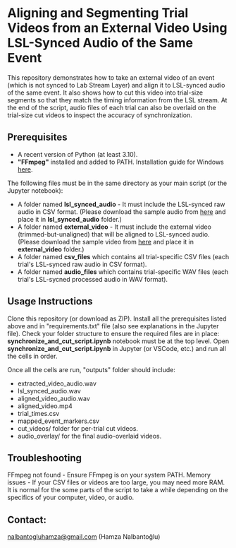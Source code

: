 # Aligning and Segmenting Trial Videos from an External Video Using LSL-Synced Audio of the Same Event

This repository demonstrates how to take an external video of an event (which is not synced to Lab Stream Layer) and align it to LSL-synced audio of the same event. It also shows how to cut this video into trial-size segments so that they match the timing information from the LSL stream. At the end of the script, audio files of each trial can also be overlaid on the trial-size cut videos to inspect the accuracy of synchronization.

## Prerequisites
- A recent version of Python (at least 3.10).
- **"FFmpeg"** installed and added to PATH. Installation guide for Windows [here](https://www.youtube.com/watch?v=mqY4Dl9SyHM).

The following files must be in the same directory as your main script (or the Jupyter notebook):
- A folder named **lsl_synced_audio** - It must include the LSL-synced raw audio in CSV format. (Please download the sample audio from [here](https://drive.google.com/file/d/15lRvcV6_iVn_KG4qk_3KA4Pse6im1WMA/view?usp=drive_link) and place it in **lsl_synced_audio** folder.)
- A folder named **external_video** - It must include the external video (trimmed-but-unaligned) that will be aligned to LSL-synced audio. (Please download the sample video from [here](https://drive.google.com/file/d/1-ixWWqnBZPDBtfkYs6oQtREuIyyhHQTC/view?usp=drive_link) and place it in **external_video** folder.)
- A folder named **csv_files** which contains all trial-specific CSV files (each trial's LSL-synced raw audio in CSV format).
- A folder named **audio_files** which contains trial-specific WAV files (each trial's LSL-sycned processed audio in WAV format).

## Usage Instructions
Clone this repository (or download as ZIP).
Install all the prerequisites listed above and in "requirements.txt" file (also see explanations in the Jupyter file).
Check your folder structure to ensure the required files are in place: **synchronize_and_cut_script.ipynb** notebook must be at the top level.
Open **synchronize_and_cut_script.ipynb** in Jupyter (or VSCode, etc.) and run all the cells in order.

Once all the cells are run, "outputs" folder should include:
- extracted_video_audio.wav
- lsl_synced_audio.wav
- aligned_video_audio.wav
- aligned_video.mp4
- trial_times.csv
- mapped_event_markers.csv
- cut_videos/ folder for per-trial cut videos.
- audio_overlay/ for the final audio-overlaid videos.

## Troubleshooting
FFmpeg not found - Ensure FFmpeg is on your system PATH.
Memory issues - If your CSV files or videos are too large, you may need more RAM. It is normal for the some parts of the script to take a while depending on the specifics of your computer, video, or audio.

## Contact:
nalbantogluhamza@gmail.com (Hamza Nalbantoğlu)
